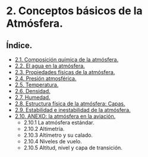 
# 2. Conceptos básicos de la Atmósfera.

## Índice.

- [2.1. Composición química de la atmósfera.](./03-2-1-COMPOSICION%20QUIMICA-DE-LA-ATMOSFERA.md)
- [2.2. El agua en la atmósfera.](./03-2-2-EL-AGUA-EN-LA-ATMOSFERA.md)
- [2.3. Propiedades físicas de la atmósfera.](./03-2-3-PROPIEDADES-FISICAS-DE-LA-ATMOSFERA.md)
- [2.4. Presión atmosférica.](./03-2-4-PRESION-ATMOSFERICA.md)
- [2.5. Temperatura.](./03-2-5-TEMPERATURA.md)
- [2.6. Densidad.](./03-2-6-DENSIDAD.md)
- [2.7. Humedad.](./03-2-7-HUMEDAD.md)
- [2.8. Estructura física de la atmósfera: Capas.](./03-2-8-ESTRUCTURA-FISICA-DE-LA-ATMOSFERA-CAPAS.md)
- [2.9. Estabilidad e inestabilidad de la atmósfera.](./03-2-9-ESTABILIDAD-E-INESTABILIDAD-DE-LA-ATMOSFERA.md)
- [2.10. ANEXO: la atmósfera en la aviación.](./03-2-10-ANEXO-LA-ATMOSFERA-EN-LA-AVIACION.md)
  - 2.10.1 La atmósfera estándar.
  - 2.10.2 Altimetría.
  - 2.10.3 Altímetro y su calado.
  - 2.10.4 Niveles de vuelo.
  - 2.10.5 Altitud, nivel y capa de transición.

